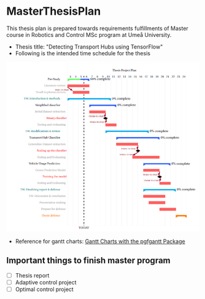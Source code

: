 # MasterThesisPlan
This thesis plan is prepared towards requirements fulfillments of Master course in Robotics and Control MSc program at Umeå University.
- Thesis title: "Detecting Transport Hubs using TensorFlow"
- Following is the intended time schedule for the thesis

![alt text](https://github.com/DieDen9/MasterThesisPlan/blob/master/TimeSchedule.PNG)

- Reference for gantt charts: 
[Gantt Charts with the pgfgantt Package](https://www.overleaf.com/latex/examples/gantt-charts-with-the-pgfgantt-package/jmkwfxrnfxnw#.WnG0a6inFaQ)


## Important things to finish master program
- [ ] Thesis report
- [ ] Adaptive control project
- [ ] Optimal control project
